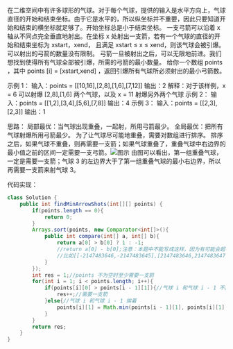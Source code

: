 

在二维空间中有许多球形的气球。对于每个气球，提供的输入是水平方向上，气球直径的开始和结束坐标。由于它是水平的，所以纵坐标并不重要，因此只要知道开始和结束的横坐标就足够了。开始坐标总是小于结束坐标。
一支弓箭可以沿着 x 轴从不同点完全垂直地射出。在坐标 x 处射出一支箭，若有一个气球的直径的开始和结束坐标为 xstart，xend， 且满足  xstart ≤ x ≤ xend，则该气球会被引爆。可以射出的弓箭的数量没有限制。 弓箭一旦被射出之后，可以无限地前进。我们想找到使得所有气球全部被引爆，所需的弓箭的最小数量。
给你一个数组 points ，其中 points [i] = [xstart,xend] ，返回引爆所有气球所必须射出的最小弓箭数。

示例 1：
输入：points = [[10,16],[2,8],[1,6],[7,12]]
输出：2
解释：对于该样例，x = 6 可以射爆 [2,8],[1,6] 两个气球，以及 x = 11 射爆另外两个气球
示例 2：
输入：points = [[1,2],[3,4],[5,6],[7,8]]
输出：4
示例 3：
输入：points = [[2,3],[2,3]]
输出：1

思路：
局部最优：当气球出现重叠，一起射，所用弓箭最少。
全局最优：把所有气球射爆所用弓箭最少。
为了让气球尽可能地重叠，需要对数组进行排序。
排序之后，如果气球不重叠，则再需要一支箭；如果气球重叠了，重叠气球中右边界的最小值之前的区间一定需要一支弓箭。![图示](https://img-blog.csdnimg.cn/20210102173238184.png?x-oss-process=image/watermark,type_ZmFuZ3poZW5naGVpdGk,shadow_10,text_aHR0cHM6Ly9ibG9nLmNzZG4ubmV0L3dlaXhpbl80NjQ5NzUwMw==,size_16,color_FFFFFF,t_70)
由图可以看出，第一组重叠气球，一定是需要一支箭；气球 3 的左边界大于了第一组重叠气球的最小右边界，所以再需要一支箭来射气球 3。

代码实现：
```java
class Solution {
    public int findMinArrowShots(int[][] points) {
        if(points.length == 0){
            return 0;
        }
        Arrays.sort(points, new Comparator<int[]>(){
            public int compare(int[] a, int[] b){
                return a[0] > b[0] ? 1 : -1;
                //return a[0] - b[0];注意：本题中不能写成这样，因为有可能会超出 int 的取值范围
                //比如[[-2147483646,-2147483645],[2147483646,2147483647]]
            }
        });
        int res = 1;//points 不为空时至少需要一支箭
        for(int i = 1; i < points.length; i++){
            if(points[i][0] > points[i - 1][1]){//气球 i 和气球 i - 1 不挨着，注意这里不是 >=
                res++;//需要一支箭
            }else{//气球 i 和气球 i - 1 挨着
                points[i][1] = Math.min(points[i - 1][1], points[i][1]);
            }
        }
        return res;
    }
}
```